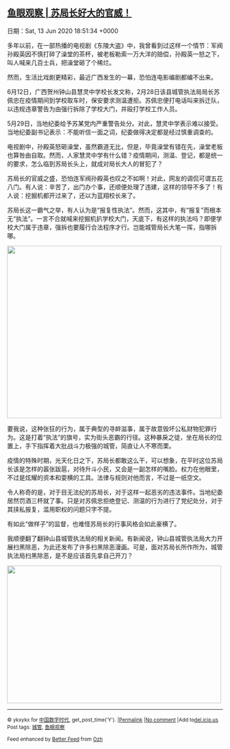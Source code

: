 [鱼眼观察 | 苏局长好大的官威！](https://chinadigitaltimes.net/chinese/2020/06/%e9%b1%bc%e7%9c%bc%e8%a7%82%e5%af%9f-%e8%8b%8f%e5%b1%80%e9%95%bf%e5%a5%bd%e5%a4%a7%e7%9a%84%e5%ae%98%e5%a8%81%ef%bc%81/)
------
日期：Sat, 13 Jun 2020 18:51:34 +0000

<p>多年以前，在一部热播的电视剧《东陵大盗》中，我曾看到过这样一个情节：军阀孙殿英因不慎打碎了澡堂的茶杯，被老板勒索一万大洋的赔偿，孙殿英一怒之下，叫人喊来几百士兵，把澡堂砸了个稀烂。</p><p>然而，生活比戏剧更精彩，最近广西发生的一幕，恐怕连电影编剧都编不出来。</p><p>6月12日，广西贺州钟山县慧灵中学校长发文称，2月28日该县城管执法局局长苏佩忠在疫情期间到学校取车时，保安要求测温遭拒。苏佩忠便打电话叫来拆迁队，以违规违章警告为由强行拆除了学校大门，并殴打学校工作人员。</p><p>5月29日，当地纪委给予苏某党内严重警告处分。对此，慧灵中学表示难以接受。当地纪委副书记表示：不能听信一面之词，纪委做得决定都是经过慎重调查的。</p><p>电视剧中，孙殿英怒砸澡堂，虽然霸道无比，但是，毕竟澡堂有错在先，澡堂老板也算咎由自取。然而，人家慧灵中学有什么错？疫情期间，测温、登记，都是统一的要求，怎么临到苏局长头上，就成对局长大人的冒犯了？</p><p>苏局长的官威之盛，恐怕连军阀孙殿英也叹之不如啊！对此，网友的调侃可谓五花八门。有人说：辛苦了，出门办个事，还顺便处理了违建，这样的领导不多了！有人说：挖掘机都开过来了，还以为蓝翔校长来了。</p><p>苏局长这一霸气之举，有人认为是“报复性执法”。然而，这其中，有“报复”而根本无“执法”。一言不合就喊来挖掘机扒学校大门，天底下，有这样的执法吗？即便学校大门属于违章，强拆也要履行合法程序才行。岂能城管局长大笔一挥，指哪拆哪。</p><p><img class="alignnone size-full wp-image-647103" src="https://chinadigitaltimes.net/chinese/files/2020/06/Screenshot-2020-06-13-at-14.44.23-e1592073885948.png" alt="" width="500" height="402" /></p><p>要我说，这种张狂的行为，属于典型的寻衅滋事，属于故意毁坏公私财物犯罪行为。这是打着“执法”的旗号，实为街头恶霸的行径。这种暴戾之徒，坐在局长的位置上，手下指挥着大批战斗力极强的城管，简直让人不寒而栗。</p><p>疫情的特殊时期，光天化日之下，苏局长都敢这么干，可以想象，在平时这位苏局长该是怎样的嚣张跋扈，对待升斗小民，又会是一副怎样的嘴脸。权力在他眼里，不过是炫耀的资本和耍横的工具。法律与规则对他而言，不过是一纸空文。</p><p>令人称奇的是，对于目无法纪的苏局长，对于这样一起恶劣的违法事件。当地纪委居然罚酒三杯就了事。只是对苏佩忠拒绝登记、测温的行为进行了党纪处分，对于其挟私报复，滥用职权的问题只字不提。</p><p>有如此“做样子”的监督，也难怪苏局长的行事风格会如此豪横了。</p><p>我顺便翻了翻钟山县城管执法局的相关新闻。有新闻说，钟山县城管执法局大力开展扫黑除恶，为此还发布了许多扫黑除恶漫画。可是，面对苏局长所作所为，城管执法局扫黑除恶，是不是应该首先拿自己开刀？</p><p><img class="alignnone size-full wp-image-647104" src="https://chinadigitaltimes.net/chinese/files/2020/06/Screenshot-2020-06-13-at-14.44.59-e1592073946792.png" alt="" width="500" height="321" /></p><hr /><p><small>&copy; ykxykx for <a href="https://chinadigitaltimes.net/chinese">中国数字时代</a>, get_post_time('Y'). |<a href="https://chinadigitaltimes.net/chinese/2020/06/%e9%b1%bc%e7%9c%bc%e8%a7%82%e5%af%9f-%e8%8b%8f%e5%b1%80%e9%95%bf%e5%a5%bd%e5%a4%a7%e7%9a%84%e5%ae%98%e5%a8%81%ef%bc%81/">Permalink</a> |<a href="https://chinadigitaltimes.net/chinese/2020/06/%e9%b1%bc%e7%9c%bc%e8%a7%82%e5%af%9f-%e8%8b%8f%e5%b1%80%e9%95%bf%e5%a5%bd%e5%a4%a7%e7%9a%84%e5%ae%98%e5%a8%81%ef%bc%81/#comments">No comment</a> |Add to<a href="http://del.icio.us/post?url=https://chinadigitaltimes.net/chinese/2020/06/%e9%b1%bc%e7%9c%bc%e8%a7%82%e5%af%9f-%e8%8b%8f%e5%b1%80%e9%95%bf%e5%a5%bd%e5%a4%a7%e7%9a%84%e5%ae%98%e5%a8%81%ef%bc%81/&amp;title=鱼眼观察 | 苏局长好大的官威！">del.icio.us</a><br/>Post tags: <a href="https://chinadigitaltimes.net/chinese/tag/%e5%9f%8e%e7%ae%a1/" rel="tag">城管</a>, <a href="https://chinadigitaltimes.net/chinese/tag/%e9%b1%bc%e7%9c%bc%e8%a7%82%e5%af%9f/" rel="tag">鱼眼观察</a><br/></small></p><p><small>Feed enhanced by <a href='http://planetozh.com/blog/my-projects/wordpress-plugin-better-feed-rss/'>Better Feed</a> from  <a href='http://planetozh.com/blog/'>Ozh</a></small></p>
